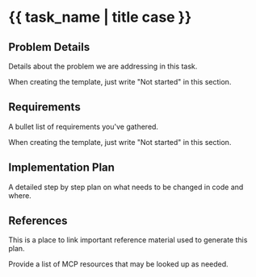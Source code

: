 # {{ task_name | title case }}

## Problem Details

Details about the problem we are addressing in this task.

When creating the template, just write "Not started" in this section.

## Requirements

A bullet list of requirements you've gathered.

When creating the template, just write "Not started" in this section.

## Implementation Plan

A detailed step by step plan on what needs to be changed in code and where.

## References

This is a place to link important reference material used to generate this plan.

Provide a list of MCP resources that may be looked up as needed.
